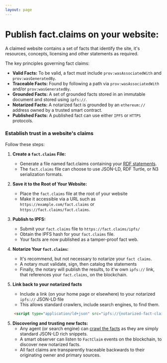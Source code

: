 ```yaml
---
layout: page
---
```


# Publish fact.claims on your website:

A claimed website contains a set of facts that identify the site, it's resources, concepts, licensing and other statements as required.

The key principles governing fact claims:

- **Valid Facts:** To be valid, a fact must include `prov:wasAssociatedWith` and `prov:wasGeneratedBy`.
- **Traceable Facts:** Found by following a path via `prov:wasAssociatedWith` and/or `prov:wasGeneratedBy`.
- **Grounded Facts:** A set of grounded facts stored in an immutable document and stored using `ipfs://`.
- **Notarized Facts:** A notarized fact is grounded by an `ethereum://` address owned by a trusted smart contract.
- **Published Facts:** A published fact can use either `IPFS` or `HTTPS` protocols.

### Establish trust in a website's claims

Follow these steps:

1. **Create a `fact.claims` File:** 
    - Generate a file named fact.claims containing your [RDF statements](/begin).
    - The `fact.claims` file can choose to use JSON-LD, RDF Turtle, or N3 serialization formats.
   
2. **Save it to the Root of Your Website:** 
    - Place the `fact.claims` file at the root of your website
    - Make it accessible via a URL such as `https://example.com/fact.claims` or `https://fact.claims/fact.claims`.

3. **Publish to IPFS:** 
    - Submit your `fact.claims` file to `https://fact.claims/ipfs/` 
    - Obtain the IPFS hash for your `fact.claims` file.
    - Your facts are now published as a tamper-proof fact web.

4. **Notarize Your `fact.claims`:** 
    - It's recommend, but not necessary to notarize your `fact claims`.
    - A notary must  validate, sign, then catalog the statements
    - Finally, the notary will publish the results, to it'w own `ipfs://` link, that references your `fact.claims`, on the blockchain.

5. **Link back to your notarized facts**

    - Include a link (on your home page or elsewhere) to your notarized `ipfs://` JSON-LD file
    - This allows standard crawlers, include search engines, to find them.

```html
    <script type="application/ld+json" src="ipfs://{notarized-fact-claims}"/>
```

5. **Discovering and trusting new facts:**
    - Any agent (or search engine) can [crawl the facts](/crawling) as they are simply standard JSON-LD rich snippets. 
    - A smart observer can listen to `FactClaim` events on the blockchain, to discover new notarized facts.
    - All fact claims are transparently traceable backwards to their originating owner and primary sources.  
